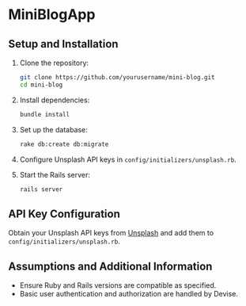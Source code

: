 # MiniBlogApp

## Setup and Installation

1. Clone the repository:
   ```sh
   git clone https://github.com/yourusername/mini-blog.git
   cd mini-blog
   ```

2. Install dependencies:
   ```sh
   bundle install
   ```

3. Set up the database:
   ```sh
   rake db:create db:migrate
   ```

4. Configure Unsplash API keys in `config/initializers/unsplash.rb`.

5. Start the Rails server:
   ```sh
   rails server
   ```

## API Key Configuration
Obtain your Unsplash API keys from [Unsplash](https://unsplash.com/developers) and add them to `config/initializers/unsplash.rb`.

## Assumptions and Additional Information
- Ensure Ruby and Rails versions are compatible as specified.
- Basic user authentication and authorization are handled by Devise.

